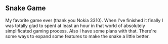 ## Snake Game

My favorite game ever (thank you Nokia 3310). 
When I've finished it finally I was totally glad to spent at least an hour in that world of absolutely simplificated gaming process. 
Also I have some plans with that. There're some ways to expand some features to make the snake a little better.
